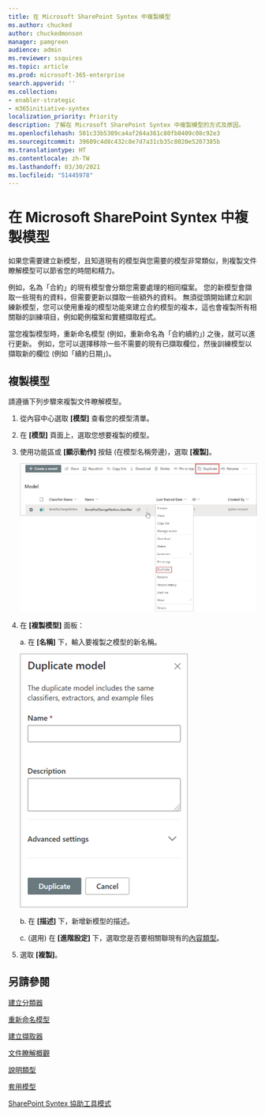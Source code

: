 ```yaml
---
title: 在 Microsoft SharePoint Syntex 中複製模型
ms.author: chucked
author: chuckedmonson
manager: pamgreen
audience: admin
ms.reviewer: ssquires
ms.topic: article
ms.prod: microsoft-365-enterprise
search.appverid: ''
ms.collection:
- enabler-strategic
- m365initiative-syntex
localization_priority: Priority
description: 了解在 Microsoft SharePoint Syntex 中複製模型的方式及原因。
ms.openlocfilehash: 501c33b5309ca4af264a361c80fb0409c08c92e3
ms.sourcegitcommit: 39609c4d8c432c8e7d7a31cb35c8020e5207385b
ms.translationtype: HT
ms.contentlocale: zh-TW
ms.lasthandoff: 03/30/2021
ms.locfileid: "51445978"
---
```

# <a name="duplicate-a-model-in-microsoft-sharepoint-syntex"></a>在 Microsoft SharePoint Syntex 中複製模型

如果您需要建立新模型，且知道現有的模型與您需要的模型非常類似，則複製文件瞭解模型可以節省您的時間和精力。

例如，名為「合約」的現有模型會分類您需要處理的相同檔案。 您的新模型會擷取一些現有的資料，但需要更新以擷取一些額外的資料。 無須從頭開始建立和訓練新模型，您可以使用重複的模型功能來建立合約模型的複本，這也會複製所有相關聯的訓練項目，例如範例檔案和實體擷取程式。

當您複製模型時，重新命名模型 (例如，重新命名為「合約續約」) 之後，就可以進行更新。 例如，您可以選擇移除一些不需要的現有已擷取欄位，然後訓練模型以擷取新的欄位 (例如「續約日期」)。

## <a name="duplicate-a-model"></a>複製模型

請遵循下列步驟來複製文件瞭解模型。

1. 從內容中心選取 **[模型]** 查看您的模型清單。

2. 在 **[模型]** 頁面上，選取您想要複製的模型。

3. 使用功能區或 **[顯示動作]** 按鈕 (在模型名稱旁邊)，選取 **[複製]**。</br>

    ![模型頁面的螢幕擷取畫面，其顯示選取的模型，且醒目提示 [複製] 選項。](../media/content-understanding/select-model-duplicate-both.png) </br>

4. 在 **[複製模型]** 面板：

   a. 在 **[名稱]** 下，輸入要複製之模型的新名稱。</br>

    ![顯示複製模型面板的螢幕擷取畫面。](../media/content-understanding/duplicate-model-panel.png) </br>

   b. 在 **[描述]** 下，新增新模型的描述。

   c. (選用) 在 **[進階設定]** 下，選取您是否要相關聯現有的[內容類型](/sharepoint/governance/content-type-and-workflow-planning#content-type-overview)。

5. 選取 **[複製]**。

## <a name="see-also"></a>另請參閱
[建立分類器](create-a-classifier.md)

[重新命名模型](rename-a-model.md)

[建立擷取器](create-an-extractor.md)

[文件瞭解概觀](document-understanding-overview.md)

[說明類型](explanation-types-overview.md)

[套用模型](apply-a-model.md) 

[SharePoint Syntex 協助工具模式](accessibility-mode.md)